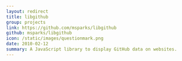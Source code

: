 ```yaml
---
layout: redirect
title: libgithub
group: projects
link: https://github.com/msparks/libgithub
github: msparks/libgithub
icon: /static/images/questionmark.png
date: 2010-02-12
summary: A JavaScript library to display GitHub data on websites.
---
```

